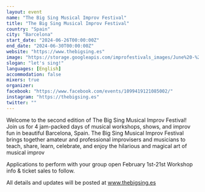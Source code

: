 ```yaml
---
layout: event
name: "The Big Sing Musical Improv Festival"
title: "The Big Sing Musical Improv Festival"
country: "Spain"
city: "Barcelona"
start_date: "2024-06-26T00:00:00Z"
end_date: "2024-06-30T00:00:00Z"
website: "https://www.thebigsing.es"
image: "https://storage.googleapis.com/improfestivals_images/June%20-%20Ella%20Galt.png"
slogan: "let's sing!"
languages: [English]
accommodation: false
mixers: true
organizer: 
facebook: "https://www.facebook.com/events/1099419121085002/"
instagram: "https://thebigsing.es"
twitter: ""
---
```


Welcome to the second edition of The Big Sing Musical Improv Festival! Join us for 4 jam-packed days of musical workshops, shows, and improv fun in beautiful Barcelona, Spain. The Big Sing Musical Improv Festival brings together amateur and professional improvisers and musicians to teach, share, learn, celebrate, and enjoy the hilarious and magical art of musical improv

Applications to perform with your group open February 1st-21st
Workshop info & ticket sales to follow.

All details and updates will be posted at www.thebigsing.es

